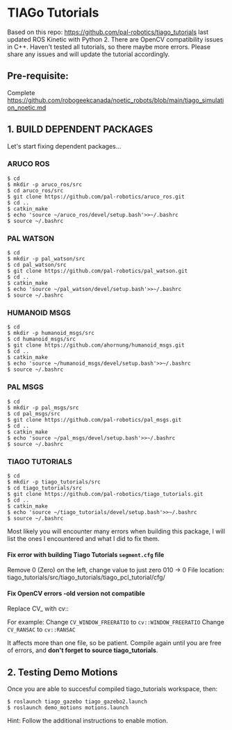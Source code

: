 # TIAGo Tutorials

Based on this repo: https://github.com/pal-robotics/tiago_tutorials last updated ROS Kinetic with Python 2.
There are OpenCV compatibility issues in C++. Haven't tested all tutorials, so there maybe more errors. 
Please share any issues and will update the tutorial accordingly. 

## Pre-requisite: 
Complete https://github.com/robogeekcanada/noetic_robots/blob/main/tiago_simulation_noetic.md

## 1. BUILD DEPENDENT PACKAGES

Let's start fixing dependent packages...

### ARUCO ROS
```
$ cd
$ mkdir -p aruco_ros/src
$ cd aruco_ros/src
$ git clone https://github.com/pal-robotics/aruco_ros.git
$ cd ..
$ catkin_make
$ echo 'source ~/aruco_ros/devel/setup.bash'>>~/.bashrc
$ source ~/.bashrc
```

### PAL WATSON
```
$ cd
$ mkdir -p pal_watson/src
$ cd pal_watson/src
$ git clone https://github.com/pal-robotics/pal_watson.git
$ cd ..
$ catkin_make
$ echo 'source ~/pal_watson/devel/setup.bash'>>~/.bashrc
$ source ~/.bashrc
```

### HUMANOID MSGS
```
$ cd
$ mkdir -p humanoid_msgs/src
$ cd humanoid_msgs/src
$ git clone https://github.com/ahornung/humanoid_msgs.git
$ cd ..
$ catkin_make
$ echo 'source ~/humanoid_msgs/devel/setup.bash'>>~/.bashrc
$ source ~/.bashrc
```

### PAL MSGS
```
$ cd
$ mkdir -p pal_msgs/src
$ cd pal_msgs/src
$ git clone https://github.com/pal-robotics/pal_msgs.git
$ cd ..
$ catkin_make
$ echo 'source ~/pal_msgs/devel/setup.bash'>>~/.bashrc
$ source ~/.bashrc
```

### TIAGO TUTORIALS
```
$ cd
$ mkdir -p tiago_tutorials/src
$ cd tiago_tutorials/src
$ git clone https://github.com/pal-robotics/tiago_tutorials.git
$ cd ..
$ catkin_make
$ echo 'source ~/tiago_tutorials/devel/setup.bash'>>~/.bashrc
$ source ~/.bashrc
```

Most likely you will encounter many errors when building this package, I will list the ones I encountered and what I did to fix them.

#### Fix error with building Tiago Tutorials `segment.cfg` file

Remove 0 (Zero) on the left, change value to just zero 010 -> 0
File location: tiago_tutorials/src/tiago_tutorials/tiago_pcl_tutorial/cfg/

#### Fix OpenCV errors -old version not compatible

Replace CV_ with cv::

For example:
Change `CV_WINDOW_FREERATIO` to `cv::WINDOW_FREERATIO`
Change `CV_RANSAC` to `cv::RANSAC`

It affects more than one file, so be patient. 
Compile again until you are free of errors, and **don't forget to source tiago_tutorials**.

## 2. Testing Demo Motions

Once you are able to succesful compiled tiago_tutorials workspace, then:

```
$ roslaunch tiago_gazebo tiago_gazebo2.launch
$ roslaunch demo_motions motions.launch
```
Hint: Follow the additional instructions to enable motion.



